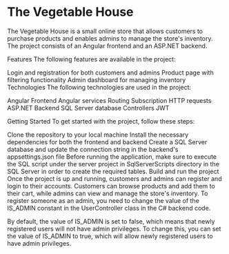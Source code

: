 # The Vegetable House

The Vegetable House is a small online store that allows customers to purchase products and enables admins to manage the store's inventory. The project consists of an Angular frontend and an ASP.NET backend.

Features
The following features are available in the project:

Login and registration for both customers and admins
Product page with filtering functionality
Admin dashboard for managing inventory
Technologies
The following technologies are used in the project:

Angular Frontend
Angular services
Routing
Subscription
HTTP requests
ASP.NET Backend
SQL Server database
Controllers
JWT

Getting Started
To get started with the project, follow these steps:

Clone the repository to your local machine
Install the necessary dependencies for both the frontend and backend
Create a SQL Server database and update the connection string in the backend's appsettings.json file
Before running the application, make sure to execute the SQL script under the server project in 
SqlServerScripts directory in the SQL Server in order to create the required tables.
Build and run the project
Once the project is up and running, customers and admins can register and login to their accounts.
Customers can browse products and add them to their cart, while admins can view and manage the store's inventory.
To register someone as an admin, you need to change the value of the IS_ADMIN constant in the UserController class in the C# backend code.

By default, the value of IS_ADMIN is set to false, which means that newly registered users will not have admin privileges.
To change this, you can set the value of IS_ADMIN to true, which will allow newly registered users to have admin privileges.
